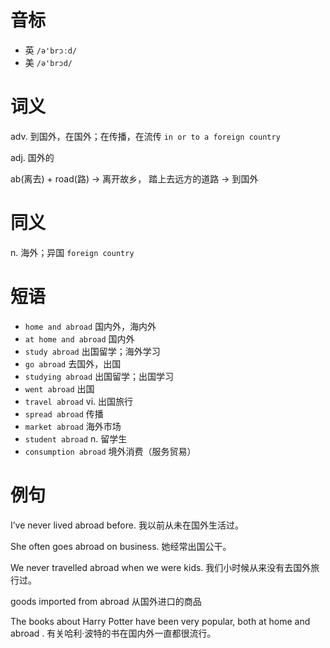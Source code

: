 # 音标

- 英 `/ə'brɔːd/`
- 美 `/ə'brɔd/`

# 词义

adv. 到国外，在国外；在传播，在流传
`in or to a foreign country`

adj. 国外的




ab(离去) + road(路) → 离开故乡， 踏上去远方的道路 → 到国外

# 同义

n. 海外；异国
`foreign country`

# 短语

- `home and abroad` 国内外，海内外
- `at home and abroad` 国内外
- `study abroad` 出国留学；海外学习
- `go abroad` 去国外，出国
- `studying abroad` 出国留学；出国学习
- `went abroad` 出国
- `travel abroad` vi. 出国旅行
- `spread abroad` 传播
- `market abroad` 海外市场
- `student abroad` n. 留学生
- `consumption abroad` 境外消费（服务贸易）

# 例句

I’ve never lived abroad before.
我以前从未在国外生活过。

She often goes abroad on business.
她经常出国公干。

We never travelled abroad when we were kids.
我们小时候从来没有去国外旅行过。

goods imported from abroad
从国外进口的商品

The books about Harry Potter have been very popular, both at home and abroad .
有关哈利·波特的书在国内外一直都很流行。


